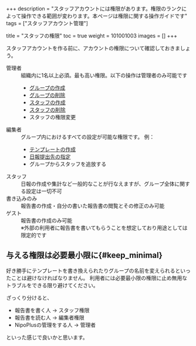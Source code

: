 +++
description = "スタッフアカウントには権限があります。権限のランクによって操作できる範囲が変わります。本ページは権限に関する操作ガイドです"
tags = ["スタッフアカウント管理"]

title = "スタッフの権限"
toc = true
weight = 101001003
images = []
+++

スタッフアカウントを作る前に、アカウントの権限について確認しておきましょう。

<dl class="basic">
<dt>管理者</dt>
<dd>
組織内に1名以上必須。最も高い権限。以下の操作は管理者のみ可能です
<ul>
<li><a href="/docs/manual/initial-setting/make-group/">グループの作成</a></li>
<li><a href="/docs/manual/remove/group/">グループの削除</a></li>
<li><a href="/docs/manual/initial-setting/staff/make/">スタッフの作成</a></li>
<li><a href="/docs/manual/remove/staff/">スタッフの削除</a></li>
<li>スタッフの権限変更</li>
</ul>
</dd>
<dt>編集者</dt>
<dd>
グループ内におけるすべての設定が可能な権限です。
例：
<ul>
<li><a href="/docs/manual/initial-setting/template/make/">テンプレートの作成</a></li>
<li><a href="(/docs/manual/initial-setting/advanced-setting/dist/">日報提出先の指定</a></li>
<li>グループからスタッフを追放する</li>
</dd>
<dt>スタッフ</dt>
<dd>日報の作成や集計など一般的なことが行なえますが、グループ全体に関する設定は一切不可</dd>
<dt>書き込みのみ</dt>
<dd>報告書の作成・自分の書いた報告書の閲覧とその修正のみ可能</dd>
<dt>ゲスト</dt>
<dd>報告書の作成のみ可能<br>※外部の利用者に報告書を書いてもらうことを想定しており用途としては限定的です</dd>
</dl>

## 与える権限は必要最小限に{#keep_minimal}

好き勝手にテンプレートを書き換えられたりグループの名前を変えられるといったことは避けなければなりません。
利用者には必要最小限の権限に止め無用なトラブルをできる限り避けてください。

ざっくり分けると、

- 報告書を書く人 -> スタッフ権限
- 報告書を読む人 -> 編集者権限
- NipoPlusの管理をする人 -> 管理者

といった感じで良いかと思います。
